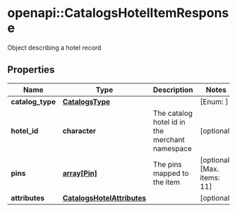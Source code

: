 # openapi::CatalogsHotelItemResponse

Object describing a hotel record

## Properties
Name | Type | Description | Notes
------------ | ------------- | ------------- | -------------
**catalog_type** | [**CatalogsType**](CatalogsType.md) |  | [Enum: ] 
**hotel_id** | **character** | The catalog hotel id in the merchant namespace | [optional] 
**pins** | [**array[Pin]**](Pin.md) | The pins mapped to the item | [optional] [Max. items: 11] 
**attributes** | [**CatalogsHotelAttributes**](CatalogsHotelAttributes.md) |  | [optional] 


